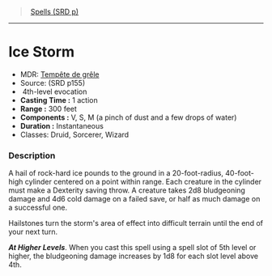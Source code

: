 ﻿---
!SpellItem
Family: SpellVO
Name: Ice Storm
Type: evocation
Level: 4
CastingTime: 1 action
Range: 300 feet
Components: V, S, M (a pinch of dust and a few drops of water)
Duration: Instantaneous
Classes: Druid, Sorcerer, Wizard
Source: (SRD p155)
AltName: '[Tempête de grêle](hd_spells_tempete_de_grele.md)'
Id: spells_vo.md#ice-storm
ParentLink: spells_vo.md#spells-srd-p
ParentName: Spells (SRD p)
NameLevel: 1
Attributes:
  Name: Ice Storm
  Markdown: >+
    # <!--Name-->Ice Storm<!--/Name-->


    - MDR: <!--AltName-->[Tempête de grêle](hd_spells_tempete_de_grele.md)<!--/AltName-->

    - Source: <!--Source-->(SRD p155)<!--/Source-->

    -  <!--Level-->4<!--/Level-->th-level <!--Type-->evocation<!--/Type-->

    - **Casting Time :** <!--CastingTime-->1 action<!--/CastingTime-->

    - **Range :** <!--Range-->300 feet<!--/Range-->

    - **Components :** <!--Components-->V, S, M (a pinch of dust and a few drops of water)<!--/Components-->

    - **Duration :** <!--Duration-->Instantaneous<!--/Duration-->

    - Classes: <!--Classes-->Druid, Sorcerer, Wizard<!--/Classes-->


    ### Description


    A hail of rock-hard ice pounds to the ground in a 20-foot-radius, 40-foot-high cylinder centered on a point within range. Each creature in the cylinder must make a Dexterity saving throw. A creature takes 2d8 bludgeoning damage and 4d6 cold damage on a failed save, or half as much damage on a successful one.


    Hailstones turn the storm's area of effect into difficult terrain until the end of your next turn.


    **_At Higher Levels_**. When you cast this spell using a spell slot of 5th level or higher, the bludgeoning damage increases by 1d8 for each slot level above 4th.

  AltName: '[Tempête de grêle](hd_spells_tempete_de_grele.md)'
  Source: (SRD p155)
  Level: 4
  Type: evocation
  CastingTime: 1 action
  Range: 300 feet
  Components: V, S, M (a pinch of dust and a few drops of water)
  Duration: Instantaneous
  Classes: Druid, Sorcerer, Wizard
AttributesDictionary: >+
  Name: Ice Storm

  Markdown: >+

    # <!--Name-->Ice Storm<!--/Name-->





    - MDR: <!--AltName-->[Tempête de grêle](hd_spells_tempete_de_grele.md)<!--/AltName-->



    - Source: <!--Source-->(SRD p155)<!--/Source-->



    -  <!--Level-->4<!--/Level-->th-level <!--Type-->evocation<!--/Type-->



    - **Casting Time :** <!--CastingTime-->1 action<!--/CastingTime-->



    - **Range :** <!--Range-->300 feet<!--/Range-->



    - **Components :** <!--Components-->V, S, M (a pinch of dust and a few drops of water)<!--/Components-->



    - **Duration :** <!--Duration-->Instantaneous<!--/Duration-->



    - Classes: <!--Classes-->Druid, Sorcerer, Wizard<!--/Classes-->





    ### Description





    A hail of rock-hard ice pounds to the ground in a 20-foot-radius, 40-foot-high cylinder centered on a point within range. Each creature in the cylinder must make a Dexterity saving throw. A creature takes 2d8 bludgeoning damage and 4d6 cold damage on a failed save, or half as much damage on a successful one.





    Hailstones turn the storm's area of effect into difficult terrain until the end of your next turn.





    **_At Higher Levels_**. When you cast this spell using a spell slot of 5th level or higher, the bludgeoning damage increases by 1d8 for each slot level above 4th.



  AltName: '[Tempête de grêle](hd_spells_tempete_de_grele.md)'

  Source: (SRD p155)

  Level: 4

  Type: evocation

  CastingTime: 1 action

  Range: 300 feet

  Components: V, S, M (a pinch of dust and a few drops of water)

  Duration: Instantaneous

  Classes: Druid, Sorcerer, Wizard

---
> [Spells (SRD p)](srd_spells.md)

---

# Ice Storm

- MDR: [Tempête de grêle](hd_spells_tempete_de_grele.md)
- Source: (SRD p155)
-  4th-level evocation
- **Casting Time :** 1 action
- **Range :** 300 feet
- **Components :** V, S, M (a pinch of dust and a few drops of water)
- **Duration :** Instantaneous
- Classes: Druid, Sorcerer, Wizard

### Description

A hail of rock-hard ice pounds to the ground in a 20-foot-radius, 40-foot-high cylinder centered on a point within range. Each creature in the cylinder must make a Dexterity saving throw. A creature takes 2d8 bludgeoning damage and 4d6 cold damage on a failed save, or half as much damage on a successful one.

Hailstones turn the storm's area of effect into difficult terrain until the end of your next turn.

**_At Higher Levels_**. When you cast this spell using a spell slot of 5th level or higher, the bludgeoning damage increases by 1d8 for each slot level above 4th.

